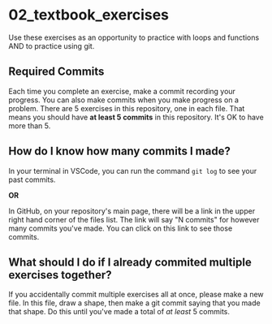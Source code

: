# 02_textbook_exercises

Use these exercises as an opportunity to practice with loops and functions AND to practice using git.

## Required Commits

Each time you complete an exercise, make a commit recording your progress.
You can also make commits when you make progress on a problem.
There are 5 exercises in this repository, one in each file.
That means you should have **at least 5 commits** in this repository.
It's OK to have more than 5.

## How do I know how many commits I made?

In your terminal in VSCode, you can run the command `git log` to see your past commits.

**OR**

In GitHub, on your repository's main page, there will be a link in the upper right hand corner of the files list.
The link will say "N commits" for however many commits you've made.
You can click on this link to see those commits.

## What should I do if I already commited multiple exercises together?

If you accidentally commit multiple exercises all at once, please make a new file.
In this file, draw a shape, then make a git commit saying that you made that shape.
Do this until you've made a total of *at least* 5 commits.
